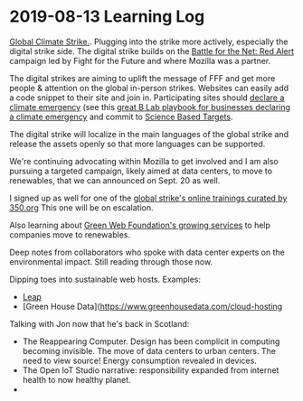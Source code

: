 # 2019-08-13 Learning Log

[Global Climate Strike.](https://globalclimatestrike.net/). Plugging into the strike more actively, especially the digital strike side. The digital strike builds on the [Battle for the Net: Red Alert](https://www.battleforthenet.com/redalert/) campaign led by Fight for the Future and where Mozilla was a partner. 

The digital strikes are aiming to uplift the message of FFF and get more people & attention on the global in-person strikes. Websites can easily add a code snippet to their site and join in. Participating sites should [declare a climate emergency](https://climate-emergency.com/) (see this [great B Lab playbook for businesses declaring a climate emergency](https://climateemergencydeclaration.org/business-guide-how-to-declare-a-climate-emergency/) and commit to [Science Based Targets](https://sciencebasedtargets.org/). 

The digital strike will localize in the main languages of the global strike and release the assets openly so that more languages can be supported. 

We're continuing advocating within Mozilla to get involved and I am also pursuing a targeted campaign, likely aimed at data centers, to move to renewables, that we can announced on Sept. 20 as well. 

I signed up as well for one of the [global strike's online trainings curated by 350.org](https://globalclimatestrike.net/online-trainings/) This one will be on escalation. 

Also learning about [Green Web Foundation's growing services](https://www.thegreenwebfoundation.org/services/) to help companies move to renewables. 

Deep notes from collaborators who spoke with data center experts on the environmental impact. Still reading through those now. 

Dipping toes into sustainable web hosts. Examples:
* [Leap](https://leap.eco/)
* [Green House Data](https://www.greenhousedata.com/cloud-hosting

Talking with Jon now that he's back in Scotland: 
* The Reappearing Computer. Design has been complicit in computing becoming invisible. The move of data centers to urban centers. The need to view source! Energy consumption revealed in devices.  
* The Open IoT Studio narrative: responsibility expanded from internet health to now healthy planet. 
* 